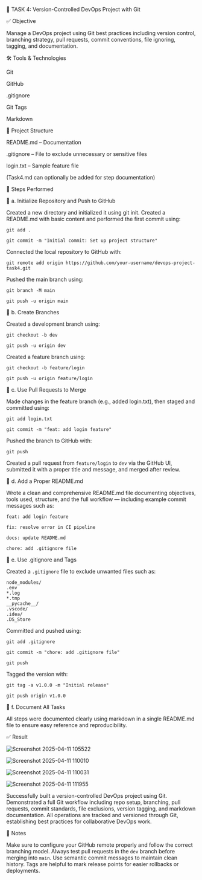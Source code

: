 🚀 TASK 4: Version-Controlled DevOps Project with Git

✅ Objective

Manage a DevOps project using Git best practices including version control, branching strategy, pull requests, commit conventions, file ignoring, tagging, and documentation.

🛠️ Tools & Technologies

Git

GitHub

.gitignore

Git Tags

Markdown


📁 Project Structure

README.md – Documentation

.gitignore – File to exclude unnecessary or sensitive files

login.txt – Sample feature file 

(Task4.md can optionally be added for step documentation)


🔧 Steps Performed

🔹 a. Initialize Repository and Push to GitHub

Created a new directory and initialized it using git init. Created a README.md with basic content and performed the first commit using:  

`git add .`

`git commit -m "Initial commit: Set up project structure"`

Connected the local repository to GitHub with:  

`git remote add origin https://github.com/your-username/devops-project-task4.git`  

Pushed the main branch using:  

`git branch -M main`  

`git push -u origin main`


🔹 b. Create Branches

Created a development branch using:  

`git checkout -b dev`  

`git push -u origin dev`  

Created a feature branch using:  

`git checkout -b feature/login`  

`git push -u origin feature/login`


🔹 c. Use Pull Requests to Merge

Made changes in the feature branch (e.g., added login.txt), then staged and committed using:  

`git add login.txt`  

`git commit -m "feat: add login feature"` 


Pushed the branch to GitHub with:  

`git push`  

Created a pull request from `feature/login` to `dev` via the GitHub UI, submitted it with a proper title and message, and merged after review.


🔹 d. Add a Proper README.md

Wrote a clean and comprehensive README.md file documenting objectives, tools used, structure, and the full workflow — including example commit messages such as:  

`feat: add login feature`  

`fix: resolve error in CI pipeline`  

`docs: update README.md`  

`chore: add .gitignore file`


🔹 e. Use .gitignore and Tags

Created a `.gitignore` file to exclude unwanted files such as:  

```
node_modules/  
.env  
*.log  
*.tmp  
__pycache__/  
.vscode/  
.idea/  
.DS_Store
```  

Committed and pushed using:  

`git add .gitignore`  

`git commit -m "chore: add .gitignore file"`  

`git push`  

Tagged the version with:  

`git tag -a v1.0.0 -m "Initial release"`  

`git push origin v1.0.0`


🔹 f. Document All Tasks

All steps were documented clearly using markdown in a single README.md file to ensure easy reference and reproducibility.

✅ Result

![Screenshot 2025-04-11 105522](https://github.com/user-attachments/assets/a918c26a-8341-40a8-9446-2ad6802b06df)


![Screenshot 2025-04-11 110010](https://github.com/user-attachments/assets/58e8d02c-85a1-41d4-8452-4b674c648db1)


![Screenshot 2025-04-11 110031](https://github.com/user-attachments/assets/048b1ec1-f86d-4845-b991-575f28124352)


![Screenshot 2025-04-11 111955](https://github.com/user-attachments/assets/8ccd2247-6423-4cc1-a03b-6cdab27212eb)


Successfully built a version-controlled DevOps project using Git. Demonstrated a full Git workflow including repo setup, branching, pull requests, commit standards, file exclusions, version tagging, and markdown documentation. All operations are tracked and versioned through Git, establishing best practices for collaborative DevOps work.


📎 Notes

Make sure to configure your GitHub remote properly and follow the correct branching model. Always test pull requests in the `dev` branch before merging into `main`. Use semantic commit messages to maintain clean history. Tags are helpful to mark release points for easier rollbacks or deployments.
